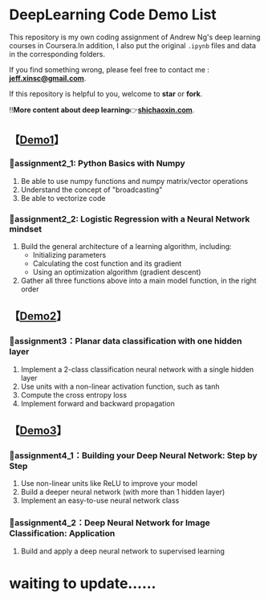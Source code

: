 # DeepLearning Code Demo List

This repository is my own coding assignment of Andrew Ng's deep learning courses in Coursera.In addition, I also put the original `.ipynb` files and data in the corresponding folders.

If you find something wrong, please feel free to contact me : **jeff.xinsc@gmail.com**.

If this repository is helpful to you, welcome to **star** or **fork**.

‼️**More content about deep learning**👉[**shichaoxin.com**](http://shichaoxin.com).

## 【[Demo1](https://github.com/x-jeff/DeepLearning_Code_Demo/tree/master/Demo1)】

### 📌assignment2_1: Python Basics with Numpy

1. Be able to use numpy functions and numpy matrix/vector operations
2. Understand the concept of "broadcasting"
3. Be able to vectorize code

### 📌assignment2_2: Logistic Regression with a Neural Network mindset

1. Build the general architecture of a learning algorithm, including:
	* Initializing parameters
	* Calculating the cost function and its gradient
	* Using an optimization algorithm (gradient descent)
2. Gather all three functions above into a main model function, in the right order

## 【[Demo2](https://github.com/x-jeff/DeepLearning_Code_Demo/tree/master/Demo2)】

### 📌assignment3：Planar data classification with one hidden layer

1. Implement a 2-class classification neural network with a single hidden layer
2. Use units with a non-linear activation function, such as tanh
3. Compute the cross entropy loss
4. Implement forward and backward propagation

## 【[Demo3](https://github.com/x-jeff/DeepLearning_Code_Demo/tree/master/Demo3)】

### 📌assignment4_1：Building your Deep Neural Network: Step by Step

1. Use non-linear units like ReLU to improve your model
2. Build a deeper neural network (with more than 1 hidden layer)
3. Implement an easy-to-use neural network class

### 📌assignment4_2：Deep Neural Network for Image Classification: Application

1. Build and apply a deep neural network to supervised learning

# **waiting to update......**